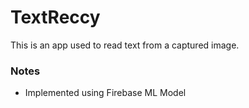 # TextReccy
This is an app used to read text from a captured image.

### Notes
 - Implemented using Firebase ML Model
